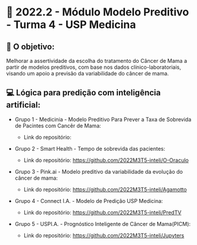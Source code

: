# 🙋‍ 2022.2 - Módulo Modelo Preditivo - Turma 4 - USP Medicina

## 🎯 O objetivo:
Melhorar a assertividade da escolha do tratamento do Câncer de Mama a partir de modelos preditivos, com base nos dados clínico-laboratoriais, visando um apoio a previsão da variabilidade do câncer de mama.

## 💻 Lógica para predição com inteligência artificial:

- Grupo 1 - Medicinia - Modelo Preditivo Para Prever a Taxa de Sobrevida de Pacintes com Cancêr de Mama:
  - Link do repositório: 

- Grupo 2 - Smart Health - Tempo de sobrevida das pacientes:
  - Link do repositório: https://github.com/2022M3T5-inteli/O-Oraculo
  
- Grupo 3 - Pink.ai - Modelo preditivo da variabilidade da evolução do câncer de mama:
  - Link do repositório: https://github.com/2022M3T5-inteli/Agamotto
  
- Grupo 4 - Connect I.A. - Modelo de Predição USP Medicina:
  - Link do repositório: https://github.com/2022M3T5-inteli/PredTV
  
- Grupo 5 - USPI.A. - Prognóstico Inteligente de Câncer de Mama(PICM):
  - Link do repositório: https://github.com/2022M3T5-inteli/Jupyters
